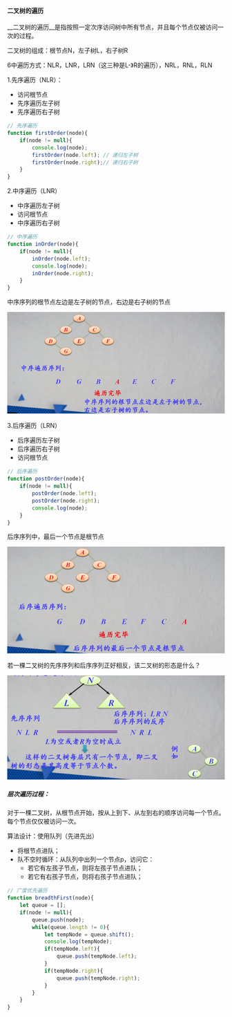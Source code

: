 #### 二叉树的遍历

__二叉树的遍历__是指按照一定次序访问树中所有节点，并且每个节点仅被访问一次的过程。

二叉树的组成：根节点N，左子树L，右子树R

6中遍历方式：NLR，LNR，LRN（这三种是L-》R的遍历），NRL，RNL，RLN

1.先序遍历（NLR）：

* 访问根节点
* 先序遍历左子树
* 先序遍历右子树

```javascript
// 先序遍历
function firstOrder(node){
    if(node != null){
        console.log(node);
        firstOrder(node.left); // 递归左子树
        firstOrder(node.right);// 递归右子树
    }
}
```



2.中序遍历（LNR）

* 中序遍历左子树
* 访问根节点
* 中序遍历右子树

```javascript
// 中序遍历
function inOrder(node){
    if(node != null){
        inOrder(node.left);
        console.log(node);
        inOrder(node.right);
    }
}
```



中序序列的根节点左边是左子树的节点，右边是右子树的节点

![中序遍历](../img/201901251511.png)

3.后序遍历（LRN）

* 后序遍历左子树
* 后序遍历右子树
* 访问根节点

```javascript
// 后序遍历
function postOrder(node){
    if(node != null){
        postOrder(node.left);
        postOrder(node.right);
        console.log(node);
    }
}
```



后序序列中，最后一个节点是根节点

![后序遍历](../img/201901251514.png)



若一棵二叉树的先序序列和后序序列正好相反，该二叉树的形态是什么？

![](../img/201901251518.png)



##### 层次遍历过程：

对于一棵二叉树，从根节点开始，按从上到下、从左到右的顺序访问每一个节点。每个节点仅仅被访问一次。

算法设计：使用队列（先进先出）

* 将根节点进队；
* 队不空时循环：从队列中出列一个节点p，访问它：
  * 若它有左孩子节点，则将左孩子节点进队；
  * 若它有右孩子节点，则将右孩子节点进队；

```javascript
// 广度优先遍历
function breadthFirst(node){
    let queue = [];
    if(node != null){
        queue.push(node);
        while(queue.length != 0){
            let tempNode = queue.shift();
            console.log(tempNode);
            if(tempNode.left){
                queue.push(tempNode.left);
            }
            if(tempNode.right){
                queue.push(tempNode.right);
            }
        }
    }
}
```



